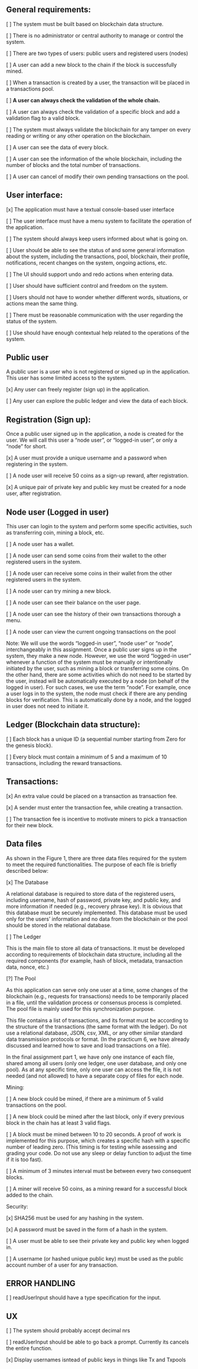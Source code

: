 ## General requirements:

[ ] The system must be built based on blockchain data structure.

[ ] There is no administrator or central authority to manage or control the system.

[ ] There are two types of users: public users and registered users (nodes)

[ ] A user can add a new block to the chain if the block is successfully mined.

[ ] When a transaction is created by a user, the transaction will be placed in a transactions pool.

[ ] **A user can always check the validation of the whole chain.**

[ ] A user can always check the validation of a specific block and add a validation flag to a valid block.

[ ] The system must always validate the blockchain for any tamper on every reading or writing or any other operation on the blockchain.

[ ] A user can see the data of every block.

[ ] A user can see the information of the whole blockchain, including the number of blocks and the total number of transactions.

[ ] A user can cancel of modify their own pending transactions on the pool.

## User interface:

[x] The application must have a textual console-based user interface

[ ] The user interface must have a menu system to facilitate the operation of the application.

[ ] The system should always keep users informed about what is going on.

[ ] User should be able to see the status of and some general information about the system, including the transactions, pool, blockchain, their profile, notifications, recent changes on the system, ongoing actions, etc.

[ ] The UI should support undo and redo actions when entering data.

[ ] User should have sufficient control and freedom on the system.

[ ] Users should not have to wonder whether different words, situations, or actions mean the same thing.

[ ] There must be reasonable communication with the user regarding the status of the system.

[ ] Use should have enough contextual help related to the operations of the system.

## Public user

A public user is a user who is not registered or signed up in the application. This user has some limited access to the system.

[x] Any user can freely register (sign up) in the application.

[ ] Any user can explore the public ledger and view the data of each block.

## Registration (Sign up):

Once a public user signed up in the application, a node is created for the user. We will call this user a “node user”, or “logged-in user”, or only a “node” for short.

[x] A user must provide a unique username and a password when registering in the system.

[ ] A node user will receive 50 coins as a sign-up reward, after registration.

[x] A unique pair of private key and public key must be created for a node user, after registration.

## Node user (Logged in user)

This user can login to the system and perform some specific activities, such as transferring coin, mining a block, etc.

[ ] A node user has a wallet.

[ ] A node user can send some coins from their wallet to the other registered users in the system.

[ ] A node user can receive some coins in their wallet from the other registered users in the system.

[ ] A node user can try mining a new block.

[ ] A node user can see their balance on the user page.

[ ] A node user can see the history of their own transactions thorough a menu.

[ ] A node user can view the current ongoing transactions on the pool

Note: We will use the words “logged-in user”, “node user” or “node”, interchangeably in this assignment. Once a public user signs up in the system, they make a new node. However, we use the word “logged-in user” whenever a function of the system must be manually or intentionally initiated by the user, such as mining a block or transferring some coins. On the other hand, there are some activities which do not need to be started by the user, instead will be automatically executed by a node (on behalf of the logged in user). For such cases, we use the term “node”. For example, once a user logs in to the system, the node must check if there are any pending blocks for verification. This is automatically done by a node, and the logged in user does not need to initiate it.

## Ledger (Blockchain data structure):

[ ] Each block has a unique ID (a sequential number starting from Zero for the genesis block).

[ ] Every block must contain a minimum of 5 and a maximum of 10 transactions, including the reward transactions.

## Transactions:

[x] An extra value could be placed on a transaction as transaction fee.

[x] A sender must enter the transaction fee, while creating a transaction.

[ ] The transaction fee is incentive to motivate miners to pick a transaction for their new block.

## Data files

As shown in the Figure 1, there are three data files required for the system to meet the required functionalities. The purpose of each file is briefly described below:

[x] The Database

A relational database is required to store data of the registered users, including username, hash of password, private key, and public key, and more information if needed (e.g., recovery phrase key). It is obvious that this database must be securely implemented. This database must be used only for the users’ information and no data from the blockchain or the pool should be stored in the relational database.

[ ] The Ledger

This is the main file to store all data of transactions. It must be developed according to requirements of blockchain data structure, including all the required components (for example, hash of block, metadata, transaction data, nonce, etc.)

[?] The Pool

As this application can serve only one user at a time, some changes of the blockchain (e.g., requests for transactions) needs to be temporarily placed in a file, until the validation process or consensus process is completed. The pool file is mainly used for this synchronization purpose.

This file contains a list of transactions, and its format must be according to the structure of the transactions (the same format with the ledger). Do not use a relational database, JSON, csv, XML, or any other similar standard data transmission protocols or format. (In the practicum 6, we have already discussed and learned how to save and load transactions on a file).

In the final assignment part 1, we have only one instance of each file, shared among all users (only one ledger, one user database, and only one pool). As at any specific time, only one user can access the file, it is not needed (and not allowed) to have a separate copy of files for each node.

Mining:

[ ] A new block could be mined, if there are a minimum of 5 valid transactions on the pool.

[ ] A new block could be mined after the last block, only if every previous block in the chain has at least 3 valid flags.

[ ] A block must be mined between 10 to 20 seconds. A proof of work is implemented for this purpose, which creates a specific hash with a specific number of leading zero. (This timing is for testing while assessing and grading your code. Do not use any sleep or delay function to adjust the time if it is too fast).

[ ] A minimum of 3 minutes interval must be between every two consequent blocks.

[ ] A miner will receive 50 coins, as a mining reward for a successful block added to the chain.

Security:

[x] SHA256 must be used for any hashing in the system.

[x] A password must be saved in the form of a hash in the system.

[ ] A user must be able to see their private key and public key when logged in.

[ ] A username (or hashed unique public key) must be used as the public account number of a user for any transaction.

## ERROR HANDLING
[ ] readUserInput should have a type specification for the input.


## UX
[ ] The system should probably accept decimal nrs

[ ] readUserInput should be able to go back a prompt. Currently its cancels the entire function.

[x] Display usernames isntead of public keys in things like Tx and Txpools